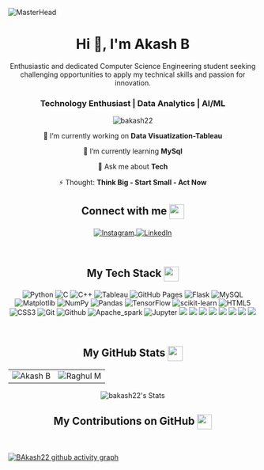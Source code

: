 <!----------------------------------- Heading Section ------------------------------------>
<p align="center">
    
![MasterHead](https://user-images.githubusercontent.com/74038190/241765440-80728820-e06b-4f96-9c9e-9df46f0cc0a5.gif)
    
</p>

<h1 align="center">Hi 👋, I'm Akash B</h1>
<p align="center">
    Enthusiastic and dedicated Computer Science Engineering student seeking challenging opportunities to apply my technical skills and passion for innovation.
</p>
<h3 align="center">  Technology Enthusiast | Data Analytics | AI/ML </h3>

<p align="center">
    <img src="https://komarev.com/ghpvc/?username=bakash22&label=PROFILE+VIEWS&color=0e75b6&style=for-the-badge" alt="bakash22" />
</p>


</div>

<!----------------------------------- About Section ------------------------------------>
 <p align="center">
🔭 I’m currently working on <b>Data Visuatization-Tableau</b>
 <p align="center">
 🌱 I’m currently learning <b>MySql</b>
 <p align="center">
💬 Ask me about <b>Tech</b>
 <p align="center">
⚡ Thought: <b>Think Big - Start Small - Act Now</b>
</p>
<!----------------------------------- Social Media Links Section ------------------------------------>
<h2 align="center">
    Connect with me
    <a>
        <img align="center" src="https://user-images.githubusercontent.com/52236473/210716966-d30ec997-ad2d-488e-9406-b7305bb3a72e.png" width="30" />
    <a/>
</h2>
<p align="center">
    <a href="https://instagram.com/_akashb22">
        <img align="center" src="https://img.shields.io/badge/Instagram-%23E4405F.svg?style=for-the-badge&logo=Instagram&logoColor=white" alt="Instagram" />
    </a>
    <a href="https://linkedin.com/in/akash-b-2736a7238">
        <img align="center" src="https://img.shields.io/badge/LinkedIn-%230077B5.svg?style=for-the-badge&logo=linkedin&logoColor=white" alt="LinkedIn" />
    </a>
</p>
<br>

<!----------------------------------- Tech Stack Section ------------------------------------>
<h2 align="center">
    My Tech Stack
    <a>
        <img align="center" src="https://user-images.githubusercontent.com/52236473/210716459-e792742d-9443-4a83-96c4-fea099a560b7.png" width="30" />
    <a/>
</h2>
<p align="center">
    <img src="https://img.shields.io/badge/python-3670A0?style=for-the-badge&logo=python&logoColor=ffdd54" alt="Python" />
    <img src="https://img.shields.io/badge/c-%2300599C.svg?style=for-the-badge&logo=c&logoColor=white" alt="C" />
    <img src="https://img.shields.io/badge/c++-%2300599C.svg?style=for-the-badge&logo=c%2B%2B&logoColor=white" alt="C++" />
     <img src="https://img.shields.io/badge/Tableau-E97627?style=for-the-badge&logo=Tableau&logoColor=white" alt="Tableau" />
    <img src="https://img.shields.io/badge/github%20pages-121013?style=for-the-badge&logo=github&logoColor=white" alt="GitHub Pages" />
    <img src="https://img.shields.io/badge/flask-%23000.svg?style=for-the-badge&logo=flask&logoColor=white" alt="Flask" />
    <img src="https://img.shields.io/badge/mysql-4479A1.svg?style=for-the-badge&logo=mysql&logoColor=white" alt="MySQL" />
    <img src="https://img.shields.io/badge/Matplotlib-%23ffffff.svg?style=for-the-badge&logo=Matplotlib&logoColor=black" alt="Matplotlib" />
    <img src="https://img.shields.io/badge/numpy-%23013243.svg?style=for-the-badge&logo=numpy&logoColor=white" alt="NumPy" />
    <img src="https://img.shields.io/badge/pandas-%23150458.svg?style=for-the-badge&logo=pandas&logoColor=white" alt="Pandas" />
    <img src="https://img.shields.io/badge/TensorFlow-%23FF6F00.svg?style=for-the-badge&logo=TensorFlow&logoColor=white" alt="TensorFlow" />
    <img src="https://img.shields.io/badge/scikit--learn-%23F7931E.svg?style=for-the-badge&logo=scikit-learn&logoColor=white" alt="scikit-learn" />
    <img src="https://img.shields.io/badge/HTML5-E34F26?style=for-the-badge&logo=html5&logoColor=white" alt="HTML5" />
    <img src="https://img.shields.io/badge/CSS3-1572B6?style=for-the-badge&logo=css3&logoColor=white" alt="CSS3" />
    <img src="https://img.shields.io/badge/git-%23F05033.svg?style=for-the-badge&logo=git&logoColor=white" alt="Git" />
    <img src="https://img.shields.io/badge/GitHub-100000?style=for-the-badge&logo=github&logoColor=white" alt="Github" />
    <img src="https://img.shields.io/badge/Apache_Spark-FFFFFF?style=for-the-badge&logo=apachespark&logoColor=#E35A16" alt="Apache_spark"/>
    <img src="https://img.shields.io/badge/Jupyter-F37626.svg?&style=for-the-badge&logo=Jupyter&logoColor=white" alt="Jupyter">
    <img src="https://img.shields.io/badge/Colab-F9AB00?style=for-the-badge&logo=googlecolab&color=525252">
    <img src="	https://img.shields.io/badge/Visual_Studio_Code-0078D4?style=for-the-badge&logo=visual%20studio%20code&logoColor=white">
    <img src="https://img.shields.io/badge/docker-%230db7ed.svg?style=for-the-badge&logo=docker&logoColor=white">
    <img src="https://img.shields.io/badge/github%20actions-%232671E5.svg?style=for-the-badge&logo=githubactions&logoColor=white">
    <img src="https://img.shields.io/badge/Render-%46E3B7.svg?style=for-the-badge&logo=render&logoColor=white">
    <img src="https://img.shields.io/badge/gunicorn-%298729.svg?style=for-the-badge&logo=gunicorn&logoColor=white">
    <img src="https://img.shields.io/badge/Kubernetes-3069DE?style=for-the-badge&logo=kubernetes&logoColor=white">
    <img src="https://img.shields.io/badge/-Arduino-00979D?style=for-the-badge&logo=Arduino&logoColor=white">
    
</p>
<br>

<!----------------------------------- GitHub Stats Section ------------------------------------>
<h2 align="center">
    My GitHub Stats
    <a>
        <img align="center" src="https://user-images.githubusercontent.com/52236473/210717541-d04de2c8-6180-4608-bf9a-366b155f403e.png" width="30" />
    <a/>
</h2>

<table align="center">
  <tr>
    <td>
      <img src="https://github-readme-stats.vercel.app/api/top-langs/?username=bakash22&theme=dark&show_icons=true&hide_border=true&layout=compact" alt="Akash B" />
    </td>
    <td>
      <img src="https://github-readme-streak-stats.herokuapp.com/?user=bakash22&theme=dark&hide_border=true"
      alt="Raghul M" />       </td>
  </tr>
</table>
<div align="center">
    
![bakash22's Stats](https://github-readme-stats.vercel.app/api?username=bakash22&theme=dark&show_icons=true&hide_border=true&count_private=true)
</div>


<!----------------------------------- Top Repositories Section ------------------------------------>

<!----------------------------------- Contributions Section ------------------------------------>
<h2 align="center">
    My Contributions on GitHub
    <a>
    <img align="center" src="https://user-images.githubusercontent.com/52236473/211459238-0e2284bc-b22f-410f-aa65-1ba1883c6983.png" width="30" />
    </a>   
</h2>
<br>

[![BAkash22 github activity graph](https://github-readme-activity-graph.vercel.app/graph?username=bakash22&bg_color=000000&color=2fe999&line=4c9e78&point=f2f2f2&area=true&hide_border=true)](https://github.com/ashutosh00710/github-readme-activity-graph)
